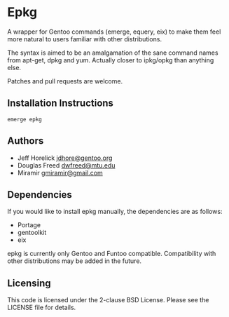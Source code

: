 # Epkg #

A wrapper for Gentoo commands (emerge, equery, eix) to make them feel more natural to users familiar with other distributions.

The syntax is aimed to be an amalgamation of the sane command names from apt-get, dpkg and yum. Actually closer to ipkg/opkg than anything else.

Patches and pull requests are welcome.

## Installation Instructions ##
    
	emerge epkg

## Authors ##
* Jeff Horelick <jdhore@gentoo.org>
* Douglas Freed <dwfreed@mtu.edu>
* Miramir <gmiramir@gmail.com>

## Dependencies ##

If you would like to install epkg manually, the dependencies are as follows:

* Portage
* gentoolkit
* eix

epkg is currently only Gentoo and Funtoo compatible. Compatibility with other distributions may be added in the future.

## Licensing ##

This code is licensed under the 2-clause BSD License. Please see the LICENSE file for details.
